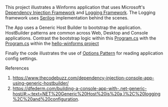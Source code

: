 This project illustrates a Winforms application that uses Microsoft's [Dependency Injection Framework](https://docs.microsoft.com/en-us/aspnet/core/fundamentals/dependency-injection?view=aspnetcore-5.0) and [Logging Framework](https://docs.microsoft.com/en-us/aspnet/core/fundamentals/logging/?view=aspnetcore-5.0). The Logging framework uses [Serilog](https://serilog.net/) implementation behind the scenes.

The App uses a Generic Host Builder to bootstrap the application.  HostBuilder patterns are common across Web, Desktop and Console applications. Contrast the bootstrap logic within this [Program.cs](./WinFormsMSDependencyInjection/Program.cs)  with the [Program.cs](https://github.com/ananth-racherla/hello-winforms/blob/main/DITest/Program.cs) within the [hello-winforms project](https://github.com/ananth-racherla/hello-winforms/)

Finally the code illustrates the use of [Options Pattern](https://docs.microsoft.com/en-us/dotnet/core/extensions/options) for reading application config settings. 

References
1. https://www.thecodebuzz.com/dependency-injection-console-app-using-generic-hostbuilder/
2. https://dfederm.com/building-a-console-app-with-.net-generic-host/#:~:text=NET%20Generic%20Host%20is%20a,)%2C%20logging%2C%20and%20configuration.
